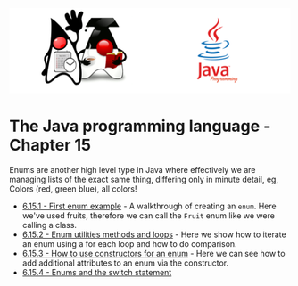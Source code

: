 ![](/assets/javarepologo.png)

# The Java programming language - Chapter 15

Enums are another high level type in Java where effectively we are managing lists of the exact same thing, differing only in minute detail, eg, Colors (red, green blue), all colors!

- [6.15.1 - First enum example](/src/com/irisida/lang/part06/chapter15/firstenum) - A walkthrough of creating an `enum`. Here we've used fruits, therefore we can call the `Fruit` enum like we were calling a class.
- [6.15.2 - Enum utilities methods and loops](/src/com/irisida/lang/part06/chapter15/enumutils) - Here we show how to iterate an enum using a for each loop and how to do comparison.
- [6.15.3 - How to use constructors for an enum](/src/com/irisida/lang/part06/chapter15/withconstructor) - Here we can see how to add additional attributes to an enum via the constructor.
- [6.15.4 - Enums and the switch statement]()